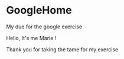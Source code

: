 # GoogleHome
My due for the google exercise 

Hello, It's me Marie ! 

Thank you for taking the tame for my exercise
